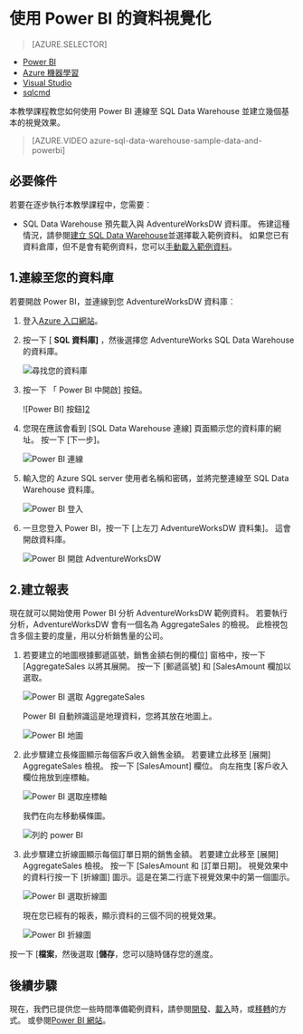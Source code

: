<properties
   pageTitle="使用 Power BI Microsoft Azure SQL Data Warehouse 資料視覺化"
   description="使用 Power BI 的 SQL Data Warehouse 資料視覺化"
   services="sql-data-warehouse"
   documentationCenter="NA"
   authors="lodipalm"
   manager="barbkess"
   editor="" />

<tags
   ms.service="sql-data-warehouse"
   ms.devlang="NA"
   ms.topic="get-started-article"
   ms.tgt_pltfrm="NA"
   ms.workload="data-services"
   ms.date="06/16/2016"
   ms.author="lodipalm;barbkess;sonyama" />

# <a name="visualize-data-with-power-bi"></a>使用 Power BI 的資料視覺化

> [AZURE.SELECTOR]
- [Power BI](sql-data-warehouse-get-started-visualize-with-power-bi.md)
- [Azure 機器學習](sql-data-warehouse-get-started-analyze-with-azure-machine-learning.md)
- [Visual Studio](sql-data-warehouse-query-visual-studio.md)
- [sqlcmd](sql-data-warehouse-get-started-connect-sqlcmd.md) 

本教學課程教您如何使用 Power BI 連線至 SQL Data Warehouse 並建立幾個基本的視覺效果。

> [AZURE.VIDEO azure-sql-data-warehouse-sample-data-and-powerbi]

## <a name="prerequisites"></a>必要條件

若要在逐步執行本教學課程中，您需要︰

- SQL Data Warehouse 預先載入與 AdventureWorksDW 資料庫。 佈建這種情況，請參閱[建立 SQL Data Warehouse][]並選擇載入範例資料。 如果您已有資料倉庫，但不是會有範例資料，您可以[手動載入範例資料][]。


## <a name="1-connect-to-your-database"></a>1.連線至您的資料庫

若要開啟 Power BI，並連線到您 AdventureWorksDW 資料庫︰

1. 登入[Azure 入口網站][]。
2. 按一下 [ **SQL 資料庫]** ，然後選擇您 AdventureWorks SQL Data Warehouse 的資料庫。

    ![尋找您的資料庫][1]

3. 按一下 「 Power BI 中開啟] 按鈕。

    ![Power BI] 按鈕][2]

4. 您現在應該會看到 [SQL Data Warehouse 連線] 頁面顯示您的資料庫的網址。 按一下 [下一步]。

    ![Power BI 連線][3]

6. 輸入您的 Azure SQL server 使用者名稱和密碼，並將完整連線至 SQL Data Warehouse 資料庫。

    ![Power BI 登入][4]

7. 一旦您登入 Power BI，按一下 [上左刀 AdventureWorksDW 資料集]。 這會開啟資料庫。

    ![Power BI 開啟 AdventureWorksDW][5]



## <a name="2-create-a-report"></a>2.建立報表

現在就可以開始使用 Power BI 分析 AdventureWorksDW 範例資料。 若要執行分析，AdventureWorksDW 會有一個名為 AggregateSales 的檢視。 此檢視包含多個主要的度量，用以分析銷售量的公司。

1. 若要建立的地圖根據郵遞區號，銷售金額右側的欄位] 窗格中，按一下 [AggregateSales 以將其展開。 按一下 [郵遞區號] 和 [SalesAmount 欄加以選取。

    ![Power BI 選取 AggregateSales][6]

    Power BI 自動辨識這是地理資料，您將其放在地圖上。

    ![Power BI 地圖][7]

2. 此步驟建立長條圖顯示每個客戶收入銷售金額。 若要建立此移至 [展開] AggregateSales 檢視。 按一下 [SalesAmount] 欄位。 向左拖曳 [客戶收入欄位拖放到座標軸。

    ![Power BI 選取座標軸][8]

    我們在向左移動橫條圖。

    ![列的 power BI][9]

3. 此步驟建立折線圖顯示每個訂單日期的銷售金額。 若要建立此移至 [展開] AggregateSales 檢視。 按一下 [SalesAmount 和 [訂單日期]。 視覺效果中的資料行按一下 [折線圖] 圖示。這是在第二行底下視覺效果中的第一個圖示。

    ![Power BI 選取折線圖][10]

    現在您已經有的報表，顯示資料的三個不同的視覺效果。

    ![Power BI 折線圖][11]

按一下 [**檔案**，然後選取 [**儲存**，您可以隨時儲存您的進度。

## <a name="next-steps"></a>後續步驟
現在，我們已提供您一些時間準備範例資料，請參閱[開發][]、[載入][]時，或[移轉][]的方式。 或參閱[Power BI 網站][]。

<!--Image references-->
[1]: media/sql-data-warehouse-get-started-visualize-with-power-bi/pbi-find-database.png
[2]: media/sql-data-warehouse-get-started-visualize-with-power-bi/pbi-button.png
[3]: media/sql-data-warehouse-get-started-visualize-with-power-bi/pbi-connect-to-azure.png
[4]: media/sql-data-warehouse-get-started-visualize-with-power-bi/pbi-sign-in.png
[5]: media/sql-data-warehouse-get-started-visualize-with-power-bi/pbi-open-adventureworks.png
[6]: media/sql-data-warehouse-get-started-visualize-with-power-bi/pbi-aggregatesales.png
[7]: media/sql-data-warehouse-get-started-visualize-with-power-bi/pbi-map.png
[8]: media/sql-data-warehouse-get-started-visualize-with-power-bi/pbi-chooseaxis.png
[9]: media/sql-data-warehouse-get-started-visualize-with-power-bi/pbi-bar.png
[10]: media/sql-data-warehouse-get-started-visualize-with-power-bi/pbi-prepare-line.png
[11]: media/sql-data-warehouse-get-started-visualize-with-power-bi/pbi-line.png
[12]: media/sql-data-warehouse-get-started-visualize-with-power-bi/pbi-save.png

<!--Article references-->
[移轉]: sql-data-warehouse-overview-migrate.md
[開發]: sql-data-warehouse-overview-develop.md
[載入]: sql-data-warehouse-overview-load.md
[手動載入範例資料]: sql-data-warehouse-load-sample-databases.md
[connecting to SQL Data Warehouse]: sql-data-warehouse-integrate-power-bi.md
[建立 SQL Data Warehouse]: sql-data-warehouse-get-started-provision.md

<!--Other-->
[Azure 入口網站]: https://portal.azure.com/
[Power BI 網站]: http://www.powerbi.com/
